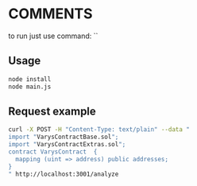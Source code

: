 # COMMENTS
to run just use command: ``

## Usage

```bash
node install
node main.js
```

## Request example

```bash
curl -X POST -H "Content-Type: text/plain" --data "
import "VarysContractBase.sol";
import "VarysContractExtras.sol";
contract VarysContract  {
  mapping (uint => address) public addresses;
}
" http://localhost:3001/analyze
```
